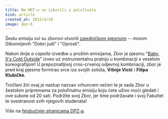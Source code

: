 ```yaml
---
title: Na HRT-u se izborili u polufinale
kind: article
created_at: 2012/4/28
image: dpz-6
---
```


Šestu emisiju svi su zborovi otvorili [zajedničkom pjesmom](http://youtu.be/5nmoJJqRmJI) -- mixom Gibonnijevih "Dobri judi" i "Oprosti".

Nakon dvije *a capella* izvedbe u prošlim emisijama, Zbor je pjesmu "[Baby, It's Cold Outside](http://youtu.be/KjHaT4lQ_8E)" izveo uz instrumentalnu pratnju u kombinaciji s veselom koreografijom! U prepoznatljivoj crno-crvenoj odjevnoj kombinaciji, zbor je pred kraj pjesme formirao srce iza svojih solista, **Višnje Vicić** i **Filipa Klubičke**.

Tročlani žiri ovaj je nastup nazvao vrhuncem večeri te je sada Zbor u žestokim pripremama za polufinalnu emisiju koju ćete uživo moći gledati i ove subote od 20 sati. Podržite svoj Zbor, jer time podržavate i svoj Fakultet te svestranost svih njegovih studenata!

Više na [fejsbučnim stranicama DPZ-a](https://www.facebook.com/do.posljednjeg.zbora).
